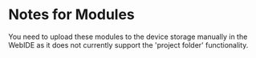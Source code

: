 # Notes for Modules
You need to upload these modules to the device storage manually in the WebIDE as it does not currently support the 'project folder' functionality.